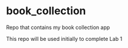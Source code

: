 # book_collection
Repo that contains my book collection app

This repo will be used initially to complete Lab 1
